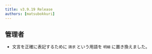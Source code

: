 ```yaml
---
title: v3.9.19 Release
authors: [matsubokkuri]
---
```


<!-- truncate -->

## 管理者

- 文言を正確に表記するために `請求` という用語を `明細` に置き換えました。


